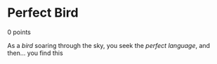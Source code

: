 # Perfect Bird
0 points

As a *bird* soaring through the sky, you seek the *perfect language*, and then... you find this

